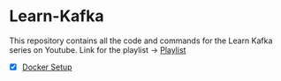 # Learn-Kafka

This repository contains all the code and commands for the Learn Kafka series on Youtube.
Link for the playlist -> [Playlist](https://www.youtube.com/watch?v=Ot34LQtKHq8&list=PLwju4E_EMblM-ns4z7Ln4wTtdXzbRnn4j&pp=gAQB)

- [x] [Docker Setup](docker-setup.md)

